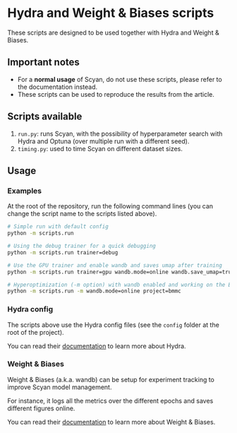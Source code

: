 # Hydra and Weight & Biases scripts

These scripts are designed to be used together with Hydra and Weight & Biases.

## Important notes

- For a **normal usage** of Scyan, do not use these scripts, please refer to the documentation instead.
- These scripts can be used to reproduce the results from the article.

## Scripts available

1. `run.py`: runs Scyan, with the possibility of hyperparameter search with Hydra and Optuna (over multiple run with a different seed).
2. `timing.py`: used to time Scyan on different dataset sizes.

## Usage

### Examples

At the root of the repository, run the following command lines (you can change the script name to the scripts listed above).

```bash
# Simple run with default config
python -m scripts.run

# Using the debug trainer for a quick debugging
python -m scripts.run trainer=debug

# Use the GPU trainer and enable wandb and saves umap after training
python -m scripts.run trainer=gpu wandb.mode=online wandb.save_umap=true

# Hyperoptimization (-m option) with wandb enabled and working on the BMMC dataset
python -m scripts.run -m wandb.mode=online project=bmmc
```

### Hydra config

The scripts above use the Hydra config files (see the `config` folder at the root of the project).

You can read their [documentation](https://hydra.cc/docs/intro/) to learn more about Hydra.

### Weight & Biases

Weight & Biases (a.k.a. wandb) can be setup for experiment tracking to improve Scyan model management.

For instance, it logs all the metrics over the different epochs and saves different figures online.

You can read their [documentation](https://docs.wandb.ai/) to learn more about Weight & Biases.
